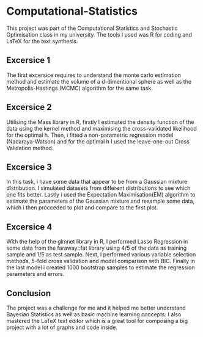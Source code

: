 # Computational-Statistics
This project was part of the Computational Statistics and Stochastic Optimisation class in my university. The tools I used was R for coding and LaTeX for the text synthesis.

## Excersice 1
The first excersice requires to understand the monte carlo estimation method and estimate the volume of a d-dimentional sphere as well as the Metropolis-Hastings (MCMC) algorithm for the same task.

## Excersice 2
Utilising the Mass library in R, firstly I estimated the density function of the data using the kernel method and maximising the cross-validated likelihood for the optimal h. Then, i fitted a non-parametric regression model (Nadaraya-Watson) and for the optimal h I used the leave-one-out Cross Validation method.

## Excersice 3
In this task, i have some data that appear to be from a Gaussian mixture distribution. I simulated datasets from different distributions to see which one fits better. Lastly i used the Expectation Maximisation(EM) algorithm to estimate the parameters of the Gaussian mixture and resample some data, which i then procceded to plot and compare to the first plot.

## Excersice 4
With the help of the glmnet library in R, I performed Lasso Regression in some data from the faraway::fat library using 4/5 of the data as training sample and 1/5 as test sample. Next, I performed various variable selection methods, 5-fold cross validation and model comparison with BIC. Finally in the last model i created 1000 bootstrap samples to estimate the regression parameters and errors.

## Conclusion
The project was a challenge for me and it helped me better understand Bayesian Statistics as well as basic machine learning concepts. I also mastered the LaTeX text editor which is a great tool for composing a big project with a lot of graphs and code inside.
